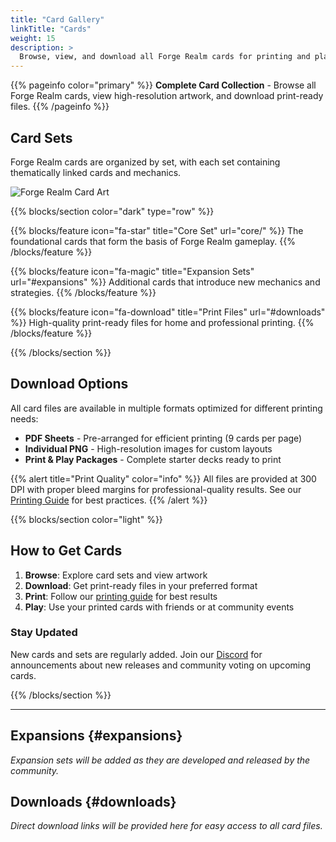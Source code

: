 ```yaml
---
title: "Card Gallery"
linkTitle: "Cards"
weight: 15
description: >
  Browse, view, and download all Forge Realm cards for printing and play.
---
```


<div class="mt-4"></div>

{{% pageinfo color="primary" %}}
**Complete Card Collection** - Browse all Forge Realm cards, view high-resolution artwork, and download print-ready files.
{{% /pageinfo %}}

<div class="row align-items-center my-4">
  <div class="col-md-8">
    <h2>Card Sets</h2>
    <p class="lead">Forge Realm cards are organized by set, with each set containing thematically linked cards and mechanics.</p>
  </div>
  <div class="col-md-4 text-center">
    <img src="/images/forge-realm-alt-vertical.webp" alt="Forge Realm Card Art" style="max-width: 200px; height: auto;" class="img-fluid rounded">
  </div>
</div>

{{% blocks/section color="dark" type="row" %}}

{{% blocks/feature icon="fa-star" title="Core Set" url="core/" %}}
The foundational cards that form the basis of Forge Realm gameplay.
{{% /blocks/feature %}}

{{% blocks/feature icon="fa-magic" title="Expansion Sets" url="#expansions" %}}
Additional cards that introduce new mechanics and strategies.
{{% /blocks/feature %}}

{{% blocks/feature icon="fa-download" title="Print Files" url="#downloads" %}}
High-quality print-ready files for home and professional printing.
{{% /blocks/feature %}}

{{% /blocks/section %}}

## Download Options

All card files are available in multiple formats optimized for different printing needs:

- **PDF Sheets** - Pre-arranged for efficient printing (9 cards per page)
- **Individual PNG** - High-resolution images for custom layouts
- **Print & Play Packages** - Complete starter decks ready to print

{{% alert title="Print Quality" color="info" %}}
All files are provided at 300 DPI with proper bleed margins for professional-quality results. See our [Printing Guide](/docs/printing/home-printing-guide/) for best practices.
{{% /alert %}}

{{% blocks/section color="light" %}}

## How to Get Cards

1. **Browse**: Explore card sets and view artwork
2. **Download**: Get print-ready files in your preferred format
3. **Print**: Follow our [printing guide](/docs/printing/home-printing-guide/) for best results  
4. **Play**: Use your printed cards with friends or at community events

### Stay Updated

New cards and sets are regularly added. Join our [Discord](https://discord.gg/KQTY8DfY) for announcements about new releases and community voting on upcoming cards.

{{% /blocks/section %}}

---

## Expansions {#expansions}

*Expansion sets will be added as they are developed and released by the community.*

## Downloads {#downloads}

*Direct download links will be provided here for easy access to all card files.*
